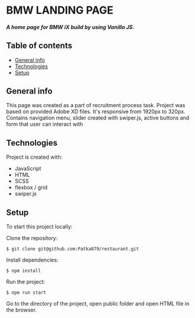 # BMW LANDING PAGE
##### A home page for BMW iX build by using Vanilla JS.
## Table of contents
* [General info](#general-info)
* [Technologies](#technologies)
* [Setup](#setup)
## General info
This page was created as a part of recruitment process task. Project was based on provided Adobe XD files. It's responsive from 1920px to 320px. Contains navigation menu, slider created with swiper.js, active buttons and form that user can interact with
## Technologies
Project is created with:
* JavaScript
* HTML
* SCSS
* flexbox / grid
* swiper.js
## Setup 
To start this project locally:

Clone the repository:
```
$ git clone git@github.com:Patka879/restaurant.git 
```
Install dependencies:
```
$ npm install
```
Run the project:
```
$ npm run start
```
Go to the directory of the project, open public folder and open HTML file in the browser.

